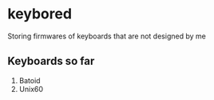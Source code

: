 # keybored
Storing firmwares of keyboards that are not designed by me
## Keyboards so far
1. Batoid
2. Unix60
